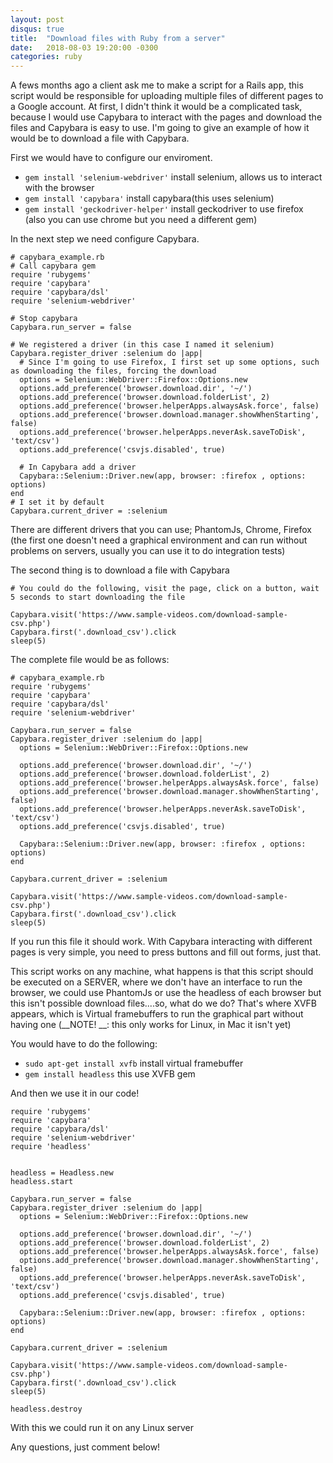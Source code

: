 ```yaml
---
layout: post
disqus: true
title:  "Download files with Ruby from a server"
date:   2018-08-03 19:20:00 -0300
categories: ruby
---
```


A fews months ago a client ask me to make a script for a Rails app, this script would be responsible for uploading multiple files of different pages to a Google account. At first, I didn't think it would be a complicated task, because I would use Capybara to interact with the pages and download the files and Capybara is easy to use. I'm going to give an example of how it would be to download a file with Capybara.

First we would have to configure our enviroment.

- `gem install 'selenium-webdriver'` install selenium, allows us to interact with the browser
- `gem install 'capybara'` install capybara(this uses selenium)
- `gem install 'geckodriver-helper'` install geckodriver to use firefox (also you can use chrome but you need a different gem)

In the next step we need configure Capybara.

```
# capybara_example.rb
# Call capybara gem
require 'rubygems'
require 'capybara'
require 'capybara/dsl'
require 'selenium-webdriver'

# Stop capybara
Capybara.run_server = false

# We registered a driver (in this case I named it selenium)
Capybara.register_driver :selenium do |app|
  # Since I'm going to use Firefox, I first set up some options, such as downloading the files, forcing the download
  options = Selenium::WebDriver::Firefox::Options.new
  options.add_preference('browser.download.dir', '~/')
  options.add_preference('browser.download.folderList', 2)
  options.add_preference('browser.helperApps.alwaysAsk.force', false)
  options.add_preference('browser.download.manager.showWhenStarting', false)
  options.add_preference('browser.helperApps.neverAsk.saveToDisk', 'text/csv')
  options.add_preference('csvjs.disabled', true)

  # In Capybara add a driver
  Capybara::Selenium::Driver.new(app, browser: :firefox , options: options)
end
# I set it by default
Capybara.current_driver = :selenium
```

There are different drivers that you can use; PhantomJs, Chrome, Firefox (the first one doesn't need a graphical environment and can run without problems on servers, usually you can use it to do integration tests)

The second thing is to download a file with Capybara

```
# You could do the following, visit the page, click on a button, wait 5 seconds to start downloading the file

Capybara.visit('https://www.sample-videos.com/download-sample-csv.php')
Capybara.first('.download_csv').click
sleep(5)

```

The complete file would be as follows:

```
# capybara_example.rb
require 'rubygems'
require 'capybara'
require 'capybara/dsl'
require 'selenium-webdriver'

Capybara.run_server = false
Capybara.register_driver :selenium do |app|
  options = Selenium::WebDriver::Firefox::Options.new

  options.add_preference('browser.download.dir', '~/')
  options.add_preference('browser.download.folderList', 2)
  options.add_preference('browser.helperApps.alwaysAsk.force', false)
  options.add_preference('browser.download.manager.showWhenStarting', false)
  options.add_preference('browser.helperApps.neverAsk.saveToDisk', 'text/csv')
  options.add_preference('csvjs.disabled', true)

  Capybara::Selenium::Driver.new(app, browser: :firefox , options: options)
end

Capybara.current_driver = :selenium

Capybara.visit('https://www.sample-videos.com/download-sample-csv.php')
Capybara.first('.download_csv').click
sleep(5)
```

If you run this file it should work. With Capybara interacting with different pages is very simple, you need to press buttons and fill out forms, just that.

This script works on any machine, what happens is that this script should be executed on a SERVER, where we don't have an interface to run the browser, we could use PhantomJs or use the headless of each browser but this isn't possible download files....so, what do we do? That's where XVFB appears, which is Virtual framebuffers to run the graphical part without having one (__NOTE! __: this only works for Linux, in Mac it isn't yet)

You would have to do the following:

- `sudo apt-get install xvfb` install virtual framebuffer
- `gem install headless` this use XVFB gem

And then we use it in our code!

```
require 'rubygems'
require 'capybara'
require 'capybara/dsl'
require 'selenium-webdriver'
require 'headless'


headless = Headless.new
headless.start
 
Capybara.run_server = false
Capybara.register_driver :selenium do |app|
  options = Selenium::WebDriver::Firefox::Options.new

  options.add_preference('browser.download.dir', '~/')
  options.add_preference('browser.download.folderList', 2)
  options.add_preference('browser.helperApps.alwaysAsk.force', false)
  options.add_preference('browser.download.manager.showWhenStarting', false)
  options.add_preference('browser.helperApps.neverAsk.saveToDisk', 'text/csv')
  options.add_preference('csvjs.disabled', true)

  Capybara::Selenium::Driver.new(app, browser: :firefox , options: options)
end

Capybara.current_driver = :selenium

Capybara.visit('https://www.sample-videos.com/download-sample-csv.php')
Capybara.first('.download_csv').click
sleep(5)

headless.destroy
```


With this we could run it on any Linux server

Any questions, just comment below!